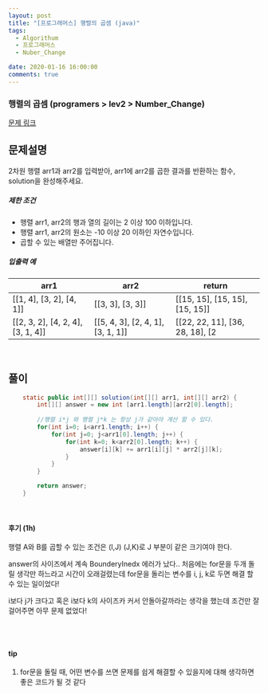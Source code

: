 ```yaml
---
layout: post
title: "[프로그래머스] 행렬의 곱셈 (java)"
tags:
  - Algorithum
  - 프로그래머스
  - Nuber_Change

date: 2020-01-16 16:00:00
comments: true
---
```




###   행렬의 곱셈 (programers > lev2 > Number_Change)

[문제 링크](https://programmers.co.kr/learn/courses/30/lessons/12949)

## 문제설명

2차원 행렬 arr1과 arr2를 입력받아, arr1에 arr2를 곱한 결과를 반환하는 함수, solution을 완성해주세요.

##### 제한 조건

- 행렬 arr1, arr2의 행과 열의 길이는 2 이상 100 이하입니다.
- 행렬 arr1, arr2의 원소는 -10 이상 20 이하인 자연수입니다.
- 곱할 수 있는 배열만 주어집니다.

##### 입출력 예

| arr1                              | arr2                              | return                          |
| --------------------------------- | --------------------------------- | ------------------------------- |
| [[1, 4], [3, 2], [4, 1]]          | [[3, 3], [3, 3]]                  | [[15, 15], [15, 15], [15, 15]]  |
| [[2, 3, 2], [4, 2, 4], [3, 1, 4]] | [[5, 4, 3], [2, 4, 1], [3, 1, 1]] | [[22, 22, 11], [36, 28, 18], [2 |

<br>

## 풀이

```java
    static public int[][] solution(int[][] arr1, int[][] arr2) {
        int[][] answer = new int [arr1.length][arr2[0].length];
        
        //행렬 i*j 와 행렬 j*k 는 항상 j가 같아야 계산 할 수 있다.
        for(int i=0; i<arr1.length; i++) {
        	for(int j=0; j<arr1[0].length; j++) {
        		for(int k=0; k<arr2[0].length; k++) {
        			answer[i][k] += arr1[i][j] * arr2[j][k];
        		}
        	}
        }

        return answer;
    }
```

<br>

#### 후기 (1h)

행렬 A와 B를 곱할 수 있는 조건은 (I,J) (J,K)로 J 부분이 같은 크기여야 한다. <br>

answer의 사이즈에서 계속 BounderyInedx 에러가 났다..  처음에는 for문을 두개 돌릴 생각만 하느라고 시간이 오래걸렸는데 for문을 돌리는 변수를 i, j, k로 두면 해결 할 수 있는 일이었다! <br>

i보다 j가 크다고 혹은 i보다 k의 사이즈카 커서 안돌아갈까라는 생각을 했는데 조건만 잘 걸어주면 아무 문제 없었다!

<br>

<br>

#### tip

1. for문을 돌릴 때, 어떤 변수를 쓰면 문제를 쉽게 해결할 수 있을지에 대해 생각하면 좋은 코드가 될 것 같다

<br>